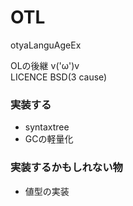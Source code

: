 OTL
===

otyaLanguAgeEx

OLの後継
v('ω')v  
LICENCE BSD(3 cause) 
### 実装する
- syntaxtree
- GCの軽量化
### 実装するかもしれない物
- 値型の実装
